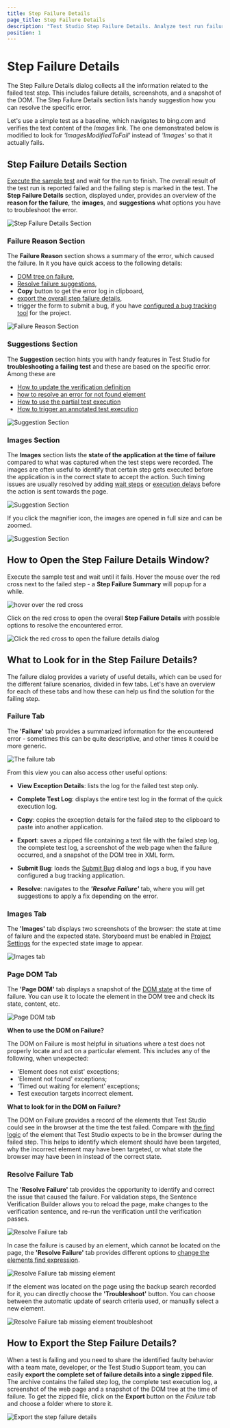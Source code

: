 ```yaml
---
title: Step Failure Details
page_title: Step Failure Details
description: "Test Studio Step Failure Details. Analyze test run failure. My test studio test failed. How to fix a failed test studio test. "
position: 1
---
```

# Step Failure Details

The Step Failure Details dialog collects all the information related to the failed test step. This includes failure details, screenshots, and a snapshot of the DOM. The Step Failure Details section lists handy suggestion how you can resolve the specific error.

Let's use a simple test as a baseline, which navigates to bing.com and verifies the text content of the _Images_ link. The one demonstrated below is modified to look for _'ImagesModifiedToFail'_ instead of _'Images'_ so that it actually fails.

## Step Failure Details Section

<a href="/automated-tests/test-execution/quick-execution" target="_blank">Execute the sample test</a> and wait for the run to finish. The overall result of the test run is reported failed and the failing step is marked in the test. The __Step Failure Details__ section, displayed under, provides an overview of the __reason for the failure__, the __images__, and __suggestions__ what options you have to troubleshoot the error.

![Step Failure Details Section][10]

### Failure Reason Section

The __Failure Reason__ section shows a summary of the error, which caused the failure. In it you have quick access to the following details:

- [DOM tree on failure](#page-dom-tab),
- [Resolve failure suggestions](#resolve-failure-tab),
- __Copy__ button to get the error log in clipboard,
- [export the overall step failure details](#how-to-export-the-step-failure-details),
- trigger the form to submit a bug, if you have <a href="/features/integration/bug-tracking/configuration" target="_blank">configured a bug tracking tool</a> for the project.

![Failure Reason Section][11]

### Suggestions Section

The __Suggestion__ section hints you with handy features in Test Studio for __troubleshooting a failing test__ and these are based on the specific error. Among these are

- <a href="/automated-tests/troubleshooting/update-verification" target="_blank">How to update the verification definition</a>
- <a href="/automated-tests/troubleshooting/element-not-found" target="_blank">how to resolve an error for not found element</a>
- <a href="/automated-tests/troubleshooting/use-partial-run" target="_blank">How to use the partial test execution</a>
- <a href="/automated-tests/troubleshooting/use-annotated-run" target="_blank">How to trigger an annotated test execution</a>

![Suggestion Section][12]

### Images Section

The __Images__ section lists the __state of the application at the time of failure__ compared to what was captured when the test steps were recorded. The images are often useful to identify that certain step gets executed before the application is in the correct state to accept the action. Such timing issues are usually resolved by adding <a href="/features/recorder/advanced-recording-tools/element-steps/verifications/wait" target="_blank">wait steps</a> or <a href="/features/custom-steps/execution-delay" target="_blank">execution delays</a> before the action is sent towards the page.

![Suggestion Section][13]

If you click the magnifier icon, the images are opened in full size and can be zoomed.

![Suggestion Section][14]

## How to Open the Step Failure Details Window?

Execute the sample test and wait until it fails. Hover the mouse over the red cross next to the failed step - a **Step Failure Summary** will popup for a while.

![hover over the red cross][2]

Click on the red cross to open the overall **Step Failure Details** with possible options to resolve the encountered error.

![Click the red cross to open the failure details dialog][2a]

## What to Look for in the Step Failure Details?

The failure dialog provides a variety of useful details, which can be used for the different failure scenarios, divided in few tabs. Let's have an overview for each of these tabs and how these can help us find the solution for the failing step.

### Failure Tab

The **'Failure'** tab provides a summarized information for the encountered error - sometimes this can be quite descriptive, and other times it could be more generic.

![The failure tab][3]

From this view you can also access other useful options:

* **View Exception Details**: lists the log for the failed test step only.

* **Complete Test Log**: displays the entire test log in the format of the quick execution log.

* **Copy**: copies the exception details for the failed step to the clipboard to paste into another application.

* **Export**: saves a zipped file containing a text file with the failed step log, the complete test log, a screenshot of the web page when the failure occurred, and a snapshot of the DOM tree in XML form.

* **Submit Bug**: loads the <a href="/features/integration/bug-tracking/submit-bug" target="_blank">Submit Bug</a> dialog and logs a bug, if you have configured a bug tracking application.

* **Resolve**: navigates to the ***'Resolve Failure'*** tab, where you will get suggestions to apply a fix depending on the error.

### Images Tab

The **'Images'** tab displays two screenshots of the browser: the state at time of failure and the expected state. Storyboard must be enabled in <a href="/features/project-settings/recording-options" target="_blank">Project Settings</a> for the expected state image to appear.

![Images tab][4]

### Page DOM Tab

The **'Page DOM'** tab displays a snapshot of the <a href="/troubleshooting-guide/troubleshooting-tools-tg/using-the-dom-on-failure" target="_blank">DOM state</a> at the time of failure. You can use it to locate the element in the DOM tree and check its state, content, etc.

![Page DOM tab][5]

**When to use the DOM on Failure?**

The DOM on Failure is most helpful in situations where a test does not properly locate and act on a particular element. This includes any of the following, when unexpected:

- 'Element does not exist' exceptions;
- 'Element not found' exceptions;
- 'Timed out waiting for element' exceptions;
- Test execution targets incorrect element.

**What to look for in the DOM on Failure?**

The DOM on Failure provides a record of the elements that Test Studio could see in the browser at the time the test failed. Compare with <a href="/features/elements-explorer/find-element" target="_blank">the find logic</a> of the element that Test Studio expects to be in the browser during the failed step. This helps to identify which element should have been targeted, why the incorrect element may have been targeted, or what state the browser may have been in instead of the correct state.

### Resolve Failure Tab

The **'Resolve Failure'** tab provides the opportunity to identify and correct the issue that caused the failure. For validation steps, the Sentence Verification Builder allows you to reload the page, make changes to the verification sentence, and re-run the verification until the verification passes.

![Resolve Failure tab][6]

In case the failure is caused by an element, which cannot be located on the page, the **'Resolve Failure'** tab provides different options to <a href="/features/elements-explorer/find-element" target="_blank">change the elements find expression</a>.

![Resolve Failure tab missing element][7]

If the element was located on the page using the backup search recorded for it, you can directly choose the **'Troubleshoot'** button. You can choose between the automatic update of search criteria used, or manually select a new element.

![Resolve Failure tab missing element troubleshoot][8]

## How to Export the Step Failure Details?

When a test is failing and you need to share the identified faulty behavior with a team mate, developer, or the Test Studio Support team, you can easily __export the complete set of failure details into a single zipped file__. The archive contains the failed step log, the complete test execution log, a screenshot of the web page and a snapshot of the DOM tree at the time of failure. To get the zipped file, click on the __Export__ button on the _Failure_ tab and choose a folder where to store it.

![Export the step failure details][9]

[10]: /img/automated-tests/test-results/new-step-failure-details/new1.png
[11]: /img/automated-tests/test-results/new-step-failure-details/new2.png
[12]: /img/automated-tests/test-results/new-step-failure-details/new3.png
[13]: /img/automated-tests/test-results/new-step-failure-details/new4.png
[14]: /img/automated-tests/test-results/new-step-failure-details/new5.png

[1]: /img/automated-tests/test-results/step-failure-details/fig1.png
[2]: /img/automated-tests/test-results/new-step-failure-details/fig2.png
[2a]: /img/automated-tests/test-results/new-step-failure-details/fig2a.png
[3]: /img/automated-tests/test-results/step-failure-details/fig3.png
[4]: /img/automated-tests/test-results/step-failure-details/fig4.png
[5]: /img/automated-tests/test-results/step-failure-details/fig5.png
[6]: /img/automated-tests/test-results/step-failure-details/fig6.png
[7]: /img/automated-tests/test-results/step-failure-details/fig7.png
[8]: /img/automated-tests/test-results/step-failure-details/fig8.png
[9]: /img/automated-tests/test-results/step-failure-details/fig9.png